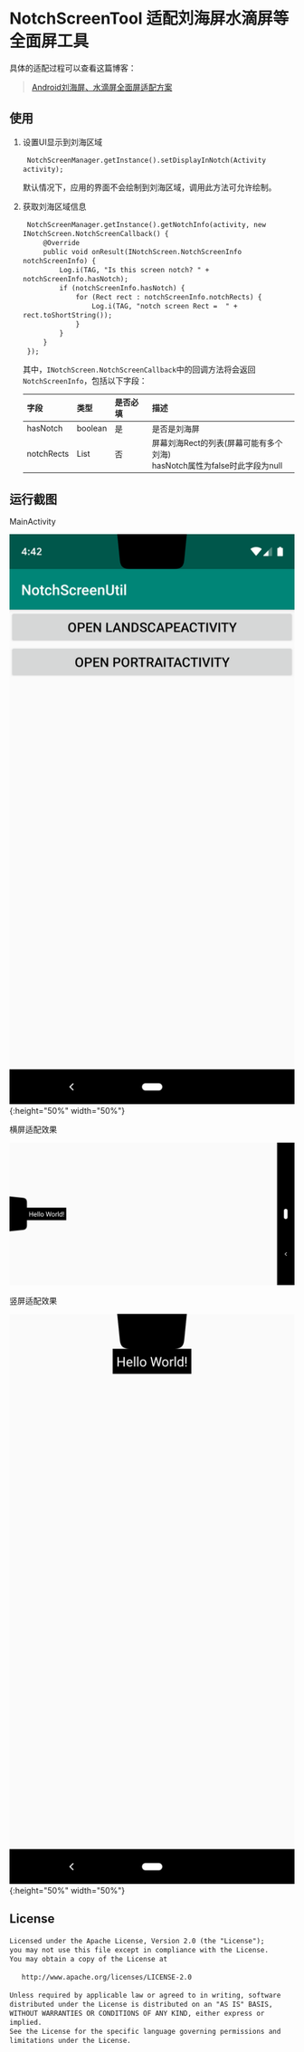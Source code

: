 # NotchScreenTool 适配刘海屏水滴屏等全面屏工具

具体的适配过程可以查看这篇博客：

> [Android刘海屏、水滴屏全面屏适配方案](https://www.jianshu.com/p/2b8db60ba8df)

## 使用

1. 设置UI显示到刘海区域

        NotchScreenManager.getInstance().setDisplayInNotch(Activity activity);

    默认情况下，应用的界面不会绘制到刘海区域，调用此方法可允许绘制。

2. 获取刘海区域信息

        NotchScreenManager.getInstance().getNotchInfo(activity, new INotchScreen.NotchScreenCallback() {
            @Override
            public void onResult(INotchScreen.NotchScreenInfo notchScreenInfo) {
                Log.i(TAG, "Is this screen notch? " + notchScreenInfo.hasNotch);
                if (notchScreenInfo.hasNotch) {
                    for (Rect rect : notchScreenInfo.notchRects) {
                        Log.i(TAG, "notch screen Rect =  " + rect.toShortString());
                    }
                }
            }
        });
	其中，`INotchScreen.NotchScreenCallback`中的回调方法将会返回`NotchScreenInfo`，包括以下字段：
	
	|字段|类型|是否必填|描述
	|---|---|---|---|
	|hasNotch|boolean|是|是否是刘海屏
	|notchRects|List|否|屏幕刘海Rect的列表(屏幕可能有多个刘海)<BR>hasNotch属性为false时此字段为null

## 运行截图

MainActivity

![](screenshot/Screenshot_main.png){:height="50%" width="50%"}

横屏适配效果

![](screenshot/Screenshot_landscape.png)

竖屏适配效果

![](screenshot/Screenshot_portrait.png){:height="50%" width="50%"}

## License

	Licensed under the Apache License, Version 2.0 (the "License");
	you may not use this file except in compliance with the License.
	You may obtain a copy of the License at
	
	   http://www.apache.org/licenses/LICENSE-2.0
	
	Unless required by applicable law or agreed to in writing, software
	distributed under the License is distributed on an "AS IS" BASIS,
	WITHOUT WARRANTIES OR CONDITIONS OF ANY KIND, either express or implied.
	See the License for the specific language governing permissions and
	limitations under the License.